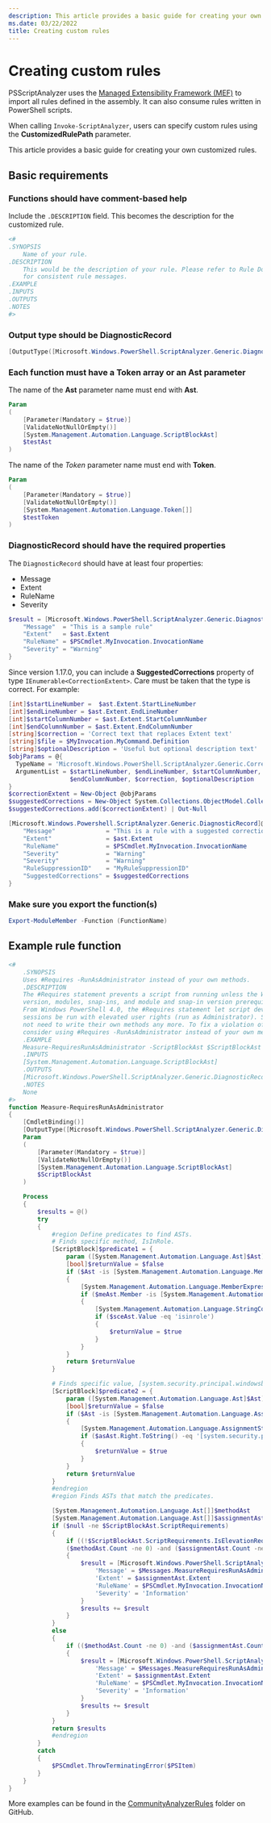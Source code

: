 ```yaml
---
description: This article provides a basic guide for creating your own customized rules.
ms.date: 03/22/2022
title: Creating custom rules
---
```

# Creating custom rules

PSScriptAnalyzer uses the [Managed Extensibility Framework (MEF)](/dotnet/framework/mef/) to import
all rules defined in the assembly. It can also consume rules written in PowerShell scripts.

When calling `Invoke-ScriptAnalyzer`, users can specify custom rules using the
**CustomizedRulePath** parameter.

This article provides a basic guide for creating your own customized rules.

## Basic requirements

### Functions should have comment-based help

Include the `.DESCRIPTION` field. This becomes the description for the customized rule.

```powershell
<#
.SYNOPSIS
    Name of your rule.
.DESCRIPTION
    This would be the description of your rule. Please refer to Rule Documentation
    for consistent rule messages.
.EXAMPLE
.INPUTS
.OUTPUTS
.NOTES
#>
```

### Output type should be **DiagnosticRecord**

```powershell
[OutputType([Microsoft.Windows.PowerShell.ScriptAnalyzer.Generic.DiagnosticRecord[]])]
```

### Each function must have a Token array or an Ast parameter

The name of the **Ast** parameter name must end with **Ast**.

```powershell
Param
(
    [Parameter(Mandatory = $true)]
    [ValidateNotNullOrEmpty()]
    [System.Management.Automation.Language.ScriptBlockAst]
    $testAst
)
```

The name of the _Token_ parameter name must end with **Token**.

```powershell
Param
(
    [Parameter(Mandatory = $true)]
    [ValidateNotNullOrEmpty()]
    [System.Management.Automation.Language.Token[]]
    $testToken
)
```

### DiagnosticRecord should have the required properties

The `DiagnosticRecord` should have at least four properties:

- Message
- Extent
- RuleName
- Severity

```powershell
$result = [Microsoft.Windows.PowerShell.ScriptAnalyzer.Generic.DiagnosticRecord[]]@{
    "Message"  = "This is a sample rule"
    "Extent"   = $ast.Extent
    "RuleName" = $PSCmdlet.MyInvocation.InvocationName
    "Severity" = "Warning"
}
```

Since version 1.17.0, you can include a **SuggestedCorrections** property of type
`IEnumerable<CorrectionExtent>`. Care must be taken that the type is correct. For example:

```powershell
[int]$startLineNumber =  $ast.Extent.StartLineNumber
[int]$endLineNumber = $ast.Extent.EndLineNumber
[int]$startColumnNumber = $ast.Extent.StartColumnNumber
[int]$endColumnNumber = $ast.Extent.EndColumnNumber
[string]$correction = 'Correct text that replaces Extent text'
[string]$file = $MyInvocation.MyCommand.Definition
[string]$optionalDescription = 'Useful but optional description text'
$objParams = @{
  TypeName = 'Microsoft.Windows.PowerShell.ScriptAnalyzer.Generic.CorrectionExtent'
  ArgumentList = $startLineNumber, $endLineNumber, $startColumnNumber,
                 $endColumnNumber, $correction, $optionalDescription
}
$correctionExtent = New-Object @objParams
$suggestedCorrections = New-Object System.Collections.ObjectModel.Collection[$($objParams.TypeName)]
$suggestedCorrections.add($correctionExtent) | Out-Null

[Microsoft.Windows.Powershell.ScriptAnalyzer.Generic.DiagnosticRecord]@{
    "Message"              = "This is a rule with a suggested correction"
    "Extent"               = $ast.Extent
    "RuleName"             = $PSCmdlet.MyInvocation.InvocationName
    "Severity"             = "Warning"
    "Severity"             = "Warning"
    "RuleSuppressionID"    = "MyRuleSuppressionID"
    "SuggestedCorrections" = $suggestedCorrections
}
```

### Make sure you export the function(s)

```powershell
Export-ModuleMember -Function (FunctionName)
```

## Example rule function

```powershell
<#
    .SYNOPSIS
    Uses #Requires -RunAsAdministrator instead of your own methods.
    .DESCRIPTION
    The #Requires statement prevents a script from running unless the Windows PowerShell
    version, modules, snap-ins, and module and snap-in version prerequisites are met.
    From Windows PowerShell 4.0, the #Requires statement let script developers require that
    sessions be run with elevated user rights (run as Administrator). Script developers does
    not need to write their own methods any more. To fix a violation of this rule, please
    consider using #Requires -RunAsAdministrator instead of your own methods.
    .EXAMPLE
    Measure-RequiresRunAsAdministrator -ScriptBlockAst $ScriptBlockAst
    .INPUTS
    [System.Management.Automation.Language.ScriptBlockAst]
    .OUTPUTS
    [Microsoft.Windows.PowerShell.ScriptAnalyzer.Generic.DiagnosticRecord[]]
    .NOTES
    None
#>
function Measure-RequiresRunAsAdministrator
{
    [CmdletBinding()]
    [OutputType([Microsoft.Windows.PowerShell.ScriptAnalyzer.Generic.DiagnosticRecord[]])]
    Param
    (
        [Parameter(Mandatory = $true)]
        [ValidateNotNullOrEmpty()]
        [System.Management.Automation.Language.ScriptBlockAst]
        $ScriptBlockAst
    )

    Process
    {
        $results = @()
        try
        {
            #region Define predicates to find ASTs.
            # Finds specific method, IsInRole.
            [ScriptBlock]$predicate1 = {
                param ([System.Management.Automation.Language.Ast]$Ast)
                [bool]$returnValue = $false
                if ($Ast -is [System.Management.Automation.Language.MemberExpressionAst])
                {
                    [System.Management.Automation.Language.MemberExpressionAst]$meAst = $Ast
                    if ($meAst.Member -is [System.Management.Automation.Language.StringConstantExpressionAst])
                    {
                        [System.Management.Automation.Language.StringConstantExpressionAst]$sceAst = $meAst.Member
                        if ($sceAst.Value -eq 'isinrole')
                        {
                            $returnValue = $true
                        }
                    }
                }
                return $returnValue
            }

            # Finds specific value, [system.security.principal.windowsbuiltinrole]::administrator.
            [ScriptBlock]$predicate2 = {
                param ([System.Management.Automation.Language.Ast]$Ast)
                [bool]$returnValue = $false
                if ($Ast -is [System.Management.Automation.Language.AssignmentStatementAst])
                {
                    [System.Management.Automation.Language.AssignmentStatementAst]$asAst = $Ast
                    if ($asAst.Right.ToString() -eq '[system.security.principal.windowsbuiltinrole]::administrator')
                    {
                        $returnValue = $true
                    }
                }
                return $returnValue
            }
            #endregion
            #region Finds ASTs that match the predicates.

            [System.Management.Automation.Language.Ast[]]$methodAst     = $ScriptBlockAst.FindAll($predicate1, $true)
            [System.Management.Automation.Language.Ast[]]$assignmentAst = $ScriptBlockAst.FindAll($predicate2, $true)
            if ($null -ne $ScriptBlockAst.ScriptRequirements)
            {
                if ((!$ScriptBlockAst.ScriptRequirements.IsElevationRequired) -and
                ($methodAst.Count -ne 0) -and ($assignmentAst.Count -ne 0))
                {
                    $result = [Microsoft.Windows.PowerShell.ScriptAnalyzer.Generic.DiagnosticRecord]@{
                        'Message' = $Messages.MeasureRequiresRunAsAdministrator
                        'Extent' = $assignmentAst.Extent
                        'RuleName' = $PSCmdlet.MyInvocation.InvocationName
                        'Severity' = 'Information'
                    }
                    $results += $result
                }
            }
            else
            {
                if (($methodAst.Count -ne 0) -and ($assignmentAst.Count -ne 0))
                {
                    $result = [Microsoft.Windows.PowerShell.ScriptAnalyzer.Generic.DiagnosticRecord]@{
                        'Message' = $Messages.MeasureRequiresRunAsAdministrator
                        'Extent' = $assignmentAst.Extent
                        'RuleName' = $PSCmdlet.MyInvocation.InvocationName
                        'Severity' = 'Information'
                    }
                    $results += $result
                }
            }
            return $results
            #endregion
        }
        catch
        {
            $PSCmdlet.ThrowTerminatingError($PSItem)
        }
    }
}
```

More examples can be found in the
[CommunityAnalyzerRules](https://github.com/PowerShell/PSScriptAnalyzer/tree/master/Tests/Engine/CommunityAnalyzerRules)
folder on GitHub.
